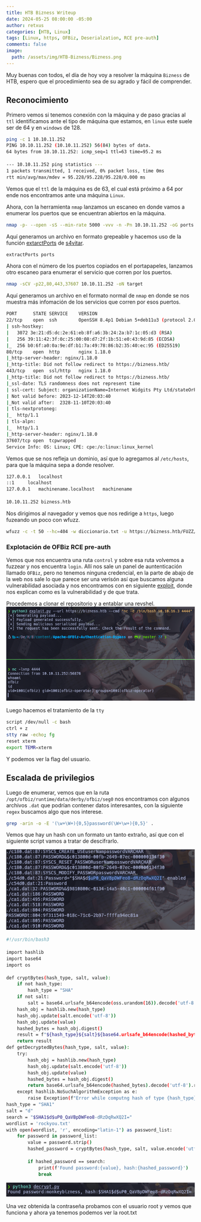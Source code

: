 ```yaml
---
title: HTB Bizness Writeup
date: 2024-05-25 08:00:00 -05:00
author: retxus
categories: [HTB, Linux]
tags: [Linux, https, OFBiz, Deserialzation, RCE pre-auth]
comments: false
image:
  path: /assets/img/HTB-Bizness/Bizness.png
---
```


Muy buenas con todos, el día de hoy voy a resolver la máquina `Bizness` de HTB, espero que el procedimiento sea de su agrado y fácil de comprender.

## Reconocimiento

Primero vemos si tenemos conexión con la máquina y de paso gracias al `ttl` identificamos ante el tipo de máquina que estamos, en `linux` este suele ser de 64 y en `windows` de 128.

```bash
ping -c 1 10.10.11.252
PING 10.10.11.252 (10.10.11.252) 56(84) bytes of data.
64 bytes from 10.10.11.252: icmp_seq=1 ttl=63 time=95.2 ms

--- 10.10.11.252 ping statistics ---
1 packets transmitted, 1 received, 0% packet loss, time 0ms
rtt min/avg/max/mdev = 95.228/95.228/95.228/0.000 ms
```

Vemos que el `ttl` de la máquina es de 63, el cual está próximo a 64 por ende nos encontramos ante una máquina `Linux`.

Ahora, con la herramienta `nmap` lanzamos un escaneo en donde vamos a enumerar los puertos que se encuentran abiertos en la máquina.

```bash
nmap -p- --open -sS --min-rate 5000 -vvv -n -Pn 10.10.11.252 -oG ports
```

Aquí generamos un archivo en formato grepeable y hacemos uso de la función <a href="https://gist.github.com/anibalardid/5e05b6472feb3d31116729dc24e6d3e2">extarctPorts</a> de <a href="https://s4vitar.github.io/">s4vitar</a>.

```bash
extractPorts ports
```

Ahora con el número de los puertos copiados en el portapapeles, lanzamos otro escaneo para enumerar el servicio que corren por los puertos.

```bash
nmap -sCV -p22,80,443,37607 10.10.11.252 -oN target
```

Aquí generamos un archivo en el formato normal de `nmap` en donde se nos muestra más infomación de los servicios que corren por esos puertos.

```bash
PORT      STATE SERVICE    VERSION
22/tcp    open  ssh        OpenSSH 8.4p1 Debian 5+deb11u3 (protocol 2.0)
| ssh-hostkey: 
|   3072 3e:21:d5:dc:2e:61:eb:8f:a6:3b:24:2a:b7:1c:05:d3 (RSA)
|   256 39:11:42:3f:0c:25:00:08:d7:2f:1b:51:e0:43:9d:85 (ECDSA)
|_  256 b0:6f:a0:0a:9e:df:b1:7a:49:78:86:b2:35:40:ec:95 (ED25519)
80/tcp    open  http       nginx 1.18.0
|_http-server-header: nginx/1.18.0
|_http-title: Did not follow redirect to https://bizness.htb/
443/tcp   open  ssl/http   nginx 1.18.0
|_http-title: Did not follow redirect to https://bizness.htb/
|_ssl-date: TLS randomness does not represent time
| ssl-cert: Subject: organizationName=Internet Widgits Pty Ltd/stateOrProvinceName=Some-State/countryName=UK
| Not valid before: 2023-12-14T20:03:40
|_Not valid after:  2328-11-10T20:03:40
| tls-nextprotoneg: 
|_  http/1.1
| tls-alpn: 
|_  http/1.1
|_http-server-header: nginx/1.18.0
37607/tcp open  tcpwrapped
Service Info: OS: Linux; CPE: cpe:/o:linux:linux_kernel
```

Vemos que se nos refleja un dominio, así que lo agregamos al `/etc/hosts`, para que la máquina sepa a donde resolver.

```bash
127.0.0.1	localhost
::1		localhost
127.0.0.1	machinename.localhost	machinename

10.10.11.252 bizness.htb
```

Nos dirigimos al navegador y vemos que nos redirige a `https`, luego fuzeando un poco con wfuzz.
```bash
wfuzz -c -t 50 --hc=404 -w diccionario.txt -u https://bizness.htb/FUZZ/
```

### Explotación de OFBiz RCE pre-auth

Vemos que nos encuentra una ruta `control` y sobre esa ruta volvemos a fuzzear y nos encuentra `login`. Allí nos sale un panel de auntenticación llamado `OFBiz`, pero no tenemos ninguna credencial, en la parte de abajo de la web nos sale lo que parece ser una verisón así que buscamos alguna vulnerabilidad asociada y nos encontramos con en siguiente <a href="https://github.com/jakabakos/Apache-OFBiz-Authentication-Bypass">exploit</a>, donde nos explican como es la vulnerabilidad y de que trata.

Procedemos a clonar el repositorio y a entablar una revshel.
![](/assets/img/HTB-Bizness/1_Bizness.png)

Luego hacemos el tratamiento de la `tty`

```bash
script /dev/null -c bash
ctrl + z
stty raw -echo; fg
reset xterm
export TEMR=xterm
```
Y podemos ver la flag del usuario.

## Escalada de privilegios

Luego de enumerar, vemos que en la ruta `/opt/ofbiz/runtime/data/derby/ofbiz/seg0` nos encontramos con algunos archivos `.dat` que podrían contener datos interesantes, con la siguiente `regex` buscamos algo que nos interese.

```bash
grep -arin -o -E '(\w+\W+){0,5}password(\W+\w+){0,5}' .
```

Vemos que hay un hash con un formato un tanto extraño, así que con el siguiente script vamos a tratar de descifrarlo.

![](/assets/img/HTB-Bizness/2_Bizness.png)

```bash
#!/usr/bin/bash3

import hashlib
import base64
import os

def cryptBytes(hash_type, salt, value):
    if not hash_type:
        hash_type = "SHA"
    if not salt:
        salt = base64.urlsafe_b64encode(oss.urandom(16)).decode('utf-8')
    hash_obj = hashlib.new(hash_type)
    hash_obj.update(salt.encode('utf-8'))
    hash_obj.update(value)
    hashed_bytes = hash_obj.digest()
    result = f"${hash_type}${salt}${base64.urlsafe_b64encode(hashed_bytes).decode('utf-8').replace('+', '.')}"
    return result
def getDecryptedBytes(hash_type, salt, value):
    try:
        hash_obj = hashlib.new(hash_type)
        hash_obj.update(salt.encode('utf-8'))
        hash_obj.update(value)
        hashed_bytes = hash_obj.digest()
        return base64.urlsafe_b64encode(hashed_bytes).decode('utf-8').replace('+', '.')
    except hashlib.NoSuchAlgorithmException as e:
        raise Exception(f"Error while computng hash of type {hash_type}: {e}")
hash_type = "SHA1"
salt = "d"
search = "$SHA1$d$uP0_QaVBpDWFeo8-dRzDqRwXQ2I="
wordlist = 'rockyou.txt'
with open(wordlist, 'r', encoding="latin-1") as password_list:
    for password in password_list:
        value = password.strip()
        hashed_password = cryptBytes(hash_type, salt, value.encode('utf-8'))

        if hashed_password == search:
            print(f'Found password:{value}, hash:{hashed_password}')
            break
```

![](/assets/img/HTB-Bizness/3_Bizness.png)

Una vez obtenida la contraseña probamos con el usuario root y vemos que funciona y ahora ya tenemos podemos ver la root.txt
